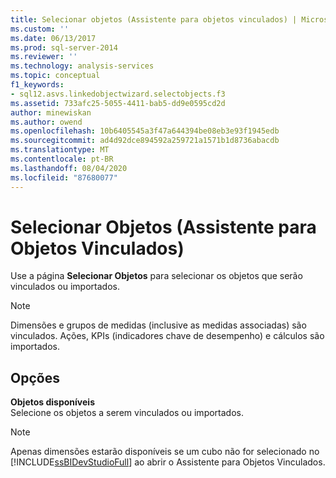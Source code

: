 ```yaml
---
title: Selecionar objetos (Assistente para objetos vinculados) | Microsoft Docs
ms.custom: ''
ms.date: 06/13/2017
ms.prod: sql-server-2014
ms.reviewer: ''
ms.technology: analysis-services
ms.topic: conceptual
f1_keywords:
- sql12.asvs.linkedobjectwizard.selectobjects.f3
ms.assetid: 733afc25-5055-4411-bab5-dd9e0595cd2d
author: minewiskan
ms.author: owend
ms.openlocfilehash: 10b6405545a3f47a644394be08eb3e93f1945edb
ms.sourcegitcommit: ad4d92dce894592a259721a1571b1d8736abacdb
ms.translationtype: MT
ms.contentlocale: pt-BR
ms.lasthandoff: 08/04/2020
ms.locfileid: "87680077"
---
```

# <a name="select-objects-linked-object-wizard"></a>Selecionar Objetos (Assistente para Objetos Vinculados)
  Use a página **Selecionar Objetos** para selecionar os objetos que serão vinculados ou importados.  
  
> [!NOTE]  
>  Dimensões e grupos de medidas (inclusive as medidas associadas) são vinculados. Ações, KPIs (indicadores chave de desempenho) e cálculos são importados.  
  
## <a name="options"></a>Opções  
 **Objetos disponíveis**  
 Selecione os objetos a serem vinculados ou importados.  
  
> [!NOTE]  
>  Apenas dimensões estarão disponíveis se um cubo não for selecionado no [!INCLUDE[ssBIDevStudioFull](../includes/ssbidevstudiofull-md.md)] ao abrir o Assistente para Objetos Vinculados.  
  
  
